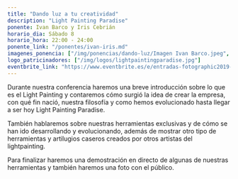 ```yaml
---
title: "Dando luz a tu creatividad"
description: "Light Painting Paradise"
ponente: Ivan Barco y Iris Cebrián 
horario_dia: Sábado 8
horario_hora: 22:00 - 24:00
ponente_link: "/ponentes/ivan-iris.md"
imagenes_ponencia: ["/img/ponencias/dando-luz/Imagen Ivan Barco.jpeg", "/img/ponencias/dando-luz/Iris Shyroii.jpg"] 
logo_patricinadores: ["/img/logos/lightpaintingparadise.jpg"]
eventbrite_link: "https://www.eventbrite.es/e/entradas-fotographic2019-61801209080"
---
```

Durante nuestra conferencia haremos una breve introducción sobre lo que es el Light Painting y contaremos cómo surgió la idea de crear la empresa, con qué fin nació, nuestra filosofía y como hemos evolucionado hasta llegar a ser hoy Light Painting Paradise.

También hablaremos sobre nuestras herramientas exclusivas y de cómo se han ido desarrollando y evolucionando, además de mostrar otro tipo de herramientas y artilugios caseros creados por otros artistas del lightpainting.

Para finalizar haremos una demostración en directo de algunas de nuestras herramientas y también haremos una foto con el público.